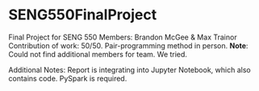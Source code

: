 # SENG550FinalProject
Final Project for SENG 550
Members: Brandon McGee & Max Trainor
Contribution of work: 50/50. Pair-programming method in person.
**Note**: Could not find additional members for team. We tried.

Additional Notes: Report is integrating into Jupyter Notebook, which also contains code. PySpark is required.
